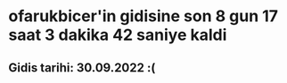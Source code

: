 # ofarukbicer'in gidisine son 8 gun 17 saat 3 dakika 42 saniye kaldi

## Gidis tarihi: 30.09.2022 :(